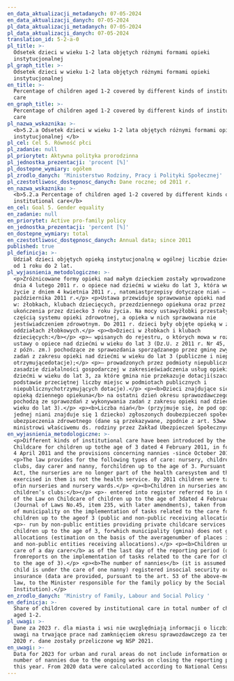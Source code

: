 ```yaml
---
en_data_aktualizacji_metadanych: 07-05-2024
en_data_aktualizacji_danych: 07-05-2024
pl_data_aktualizacji_metadanych: 07-05-2024
pl_data_aktualizacji_danych: 07-05-2024
translation_id: 5-2-a-0
pl_title: >-
  Odsetek dzieci w wieku 1-2 lata objętych różnymi formami opieki
  instytucjonalnej
pl_graph_title: >-
  Odsetek dzieci w wieku 1-2 lata objętych różnymi formami opieki
  instytucjonalnej
en_title: >-
  Percentage of children aged 1-2 covered by different kinds of institutional
  care
en_graph_title: >-
  Percentage of children aged 1-2 covered by different kinds of institutional
  care
pl_nazwa_wskaznika: >-
  <b>5.2.a Odsetek dzieci w wieku 1-2 lata objętych różnymi formami opieki
  instytucjonalnej </b>
pl_cel: Cel 5. Równość płci
pl_zadanie: null
pl_priorytet: Aktywna polityka prorodzinna
pl_jednostka_prezentacji: 'procent [%]'
pl_dostepne_wymiary: ogółem
pl_zrodlo_danych: 'Ministerstwo Rodziny, Pracy i Polityki Społecznej'
pl_czestotliwosc_dostępnosc_danych: Dane roczne; od 2011 r.
en_nazwa_wskaznika: >-
  <b>5.2.a Percentage of children aged 1-2 covered by different kinds of
  institutional care</b>
en_cel: Goal 5. Gender equality
en_zadanie: null
en_priorytet: Active pro-family policy
en_jednostka_prezentacji: 'percent [%]'
en_dostepne_wymiary: total
en_czestotliwosc_dostępnosc_danych: Annual data; since 2011
published: true
pl_definicja: >-
  Udział dzieci objętych opieką instytucjonalną w ogólnej liczbie dzieci w wieku
  od 1 roku do 2 lat.
pl_wyjasnienia_metodologiczne: >-
  <p>Zróżnicowane formy opieki nad małym dzieckiem zostały wprowadzone ustawą z
  dnia 4 lutego 2011 r. o opiece nad dziećmi w wieku do lat 3, która weszła w
  życie z dniem 4 kwietnia 2011 r., natomiastprzepisy dotyczące niań – od
  października 2011 r.</p> <p>Ustawa przewiduje sprawowanie opieki nad dziećmi
  w: żłobkach, klubach dziecięcych, przezdziennego opiekuna oraz przez nianię do
  ukończenia przez dziecko 3 roku życia. Na mocy ustawyżłobki przestały być
  częścią systemu opieki zdrowotnej, a opieka w nich sprawowana nie
  jestświadczeniem zdrowotnym. Do 2011 r. dzieci były objęte opieką w żłobkach i
  oddziałach żłobkowych.</p> <p><b>Dzieci w żłobkach i klubach
  dziecięcych:</b></p> <p>– wpisanych do rejestru, o których mowa w rozdz. 3
  ustawy o opiece nad dziećmi w wieku do lat 3 (Dz.U. z 2011 r. Nr 45, poz. 235,
  z późn. zm.) pochodzące ze sprawozdania sporządzanego przez gminę zwykonania
  zadań z zakresu opieki nad dziećmi w wieku do lat 3 (publiczne i niepubliczne
  otrzymującedotacje);</p> <p>– prowadzonych przez podmioty niepubliczne na
  zasadzie działalności gospodarczej w zakresieświadczenia usług opieki nad
  dziećmi w wieku do lat 3, za które gmina nie przekazuje dotacji(szacunek na
  podstawie przeciętnej liczby miejsc w podmiotach publicznych i
  niepublicznychotrzymujących dotacje).</p> <p><b>Dzieci znajdujące się pod
  opieką dziennego opiekuna</b> na ostatni dzień okresu sprawozdawczego(dane
  pochodzą ze sprawozdań z wykonywania zadań z zakresu opieki nad dziećmi w
  wieku do lat 3).</p> <p><b>Liczba niań</b> (przyjmuje się, że pod opieką
  jednej niani znajduje się 1 dziecko) zgłoszonych doubezpieczeń społecznych lub
  ubezpieczenia zdrowotnego (dane są przekazywane, zgodnie z art. 53ww. ustawy,
  ministrowi właściwemu ds. rodziny przez Zakład Ubezpieczeń Społecznych).</p>
en_wyjasnienia_metodologiczne: >-
  <p>Different kinds of institutional care have been introduced by the Law on
  Childcare for children up tothe age of 3 dated 4 February 2011, in force since
  4 April 2011 and the provisions concerning nannies -since October 2011.</p>
  <p>The law provides for the following types of care: nursery, children’s
  clubs, day carer and nanny, forchildren up to the age of 3. Pursuant to the
  Act, the nurseries are no longer part of the health caresystem and the care
  exercised in them is not the health service. By 2011 children were taken care
  ofin nurseries and nursery wards.</p> <p><b>Children in nurseries and
  children’s clubs:</b></p> <p>- entered into register referred to in Chapter 3
  of the Law on Childcare of children up to the age of 3dated 4 February 2011
  (Journal of Laws No.45, item 235, with later amendments), taken from thereport
  of municipality on the implementation of tasks related to the care for
  children up to the ageof 3 (public and non-public receiving allocations).</p>
  <p>- run by non-public entities providing private childcare services for
  children up to the age of 3, forwhich municipality (gmina) does not grant
  allocations (estimation on the basis of the averagenumber of places in public
  and non-public entities receiving allocations).</p> <p><b>Children under the
  care of a day carer</b> as of the last day of the reporting period (data come
  fromreports on the implementation of tasks related to the care for children up
  to the age of 3).</p> <p><b>The number of nannies</b> (it is assumed that one
  child is under the care of one nanny) registered insocial security or health
  insurance (data are provided, pursuant to the art. 53 of the above-mentioned
  law, to the Minister responsible for the family policy by the Social Insurance
  Institution).</p>
en_zrodlo_danych: 'Ministry of Family, Labour and Social Policy '
en_definicja: >-
  Share of children covered by institutional care in total number of children
  aged 1-2.
pl_uwagi: >-
  Dane za 2023 r. dla miasta i wsi nie uwzględniają informacji o liczbie niań z
  uwagi na trwające prace nad zamknięciem okresu sprawozdawczego za ten rok. Od
  2020 r. dane zostały przeliczone wg NSP 2021.
en_uwagi: >-
  Data for 2023 for urban and rural areas do not include information on the
  number of nannies due to the ongoing works on closing the reporting period for
  this year. From 2020 data were calculated according to National Census 2021.
---
```

